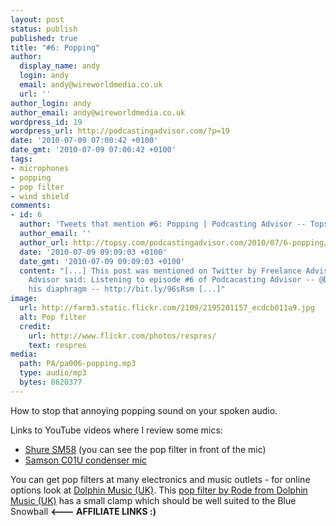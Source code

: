 ```yaml
---
layout: post
status: publish
published: true
title: "#6: Popping"
author:
  display_name: andy
  login: andy
  email: andy@wireworldmedia.co.uk
  url: ''
author_login: andy
author_email: andy@wireworldmedia.co.uk
wordpress_id: 19
wordpress_url: http://podcastingadvisor.com/?p=19
date: '2010-07-09 07:00:42 +0100'
date_gmt: '2010-07-09 07:00:42 +0100'
tags:
- microphones
- popping
- pop filter
- wind shield
comments:
- id: 6
  author: 'Tweets that mention #6: Popping | Podcasting Advisor -- Topsy.com'
  author_email: ''
  author_url: http://topsy.com/podcastingadvisor.com/2010/07/6-popping/?utm_source=pingback&amp;utm_campaign=L2
  date: '2010-07-09 09:09:03 +0100'
  date_gmt: '2010-07-09 09:09:03 +0100'
  content: "[...] This post was mentioned on Twitter by Freelance Advisor. Freelance
    Advisor said: Listening to episode #6 of Podcacasting Advisor -- @DoctorPod Popping
    his diaphragm -- http://bit.ly/96sRsm [...]"
image:
  url: http://farm3.static.flickr.com/2109/2195201157_ecdcb011a9.jpg
  alt: Pop filter
  credit:
    url: http://www.flickr.com/photos/respres/
    text: respres
media:
  path: PA/pa006-popping.mp3
  type: audio/mp3
  bytes: 8620377
---
```

How to stop that annoying popping sound on your spoken audio.

Links to YouTube videos where I review some mics:

* [Shure SM58](http://www.youtube.com/watch?v=V_8PhV6gF0c) (you can see the pop filter in front of the mic)
* [Samson C01U condenser mic](http://www.youtube.com/watch?v=GPjQGXe_MK4)

You can get pop filters at many electronics and music outlets - for online options look at [Dolphin Music (UK)](http://www.dolphinmusic.co.uk/product/4570-samson-ps-01-pop-shield.html). This [pop filter by Rode from Dolphin Music (UK)](http://www.dolphinmusic.co.uk/product/5966-rode-rps-1000-pop-shield.html) has a small clamp which should be well suited to the Blue Snowball **<--- AFFILIATE LINKS :)**
